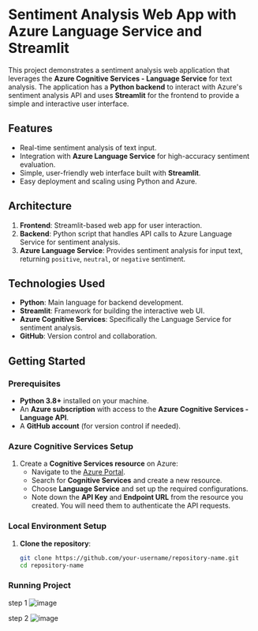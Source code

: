 # Sentiment Analysis Web App with Azure Language Service and Streamlit

This project demonstrates a sentiment analysis web application that leverages the **Azure Cognitive Services - Language Service** for text analysis. The application has a **Python backend** to interact with Azure's sentiment analysis API and uses **Streamlit** for the frontend to provide a simple and interactive user interface.

## Features
- Real-time sentiment analysis of text input.
- Integration with **Azure Language Service** for high-accuracy sentiment evaluation.
- Simple, user-friendly web interface built with **Streamlit**.
- Easy deployment and scaling using Python and Azure.

## Architecture
1. **Frontend**: Streamlit-based web app for user interaction.
2. **Backend**: Python script that handles API calls to Azure Language Service for sentiment analysis.
3. **Azure Language Service**: Provides sentiment analysis for input text, returning `positive`, `neutral`, or `negative` sentiment.

## Technologies Used
- **Python**: Main language for backend development.
- **Streamlit**: Framework for building the interactive web UI.
- **Azure Cognitive Services**: Specifically the Language Service for sentiment analysis.
- **GitHub**: Version control and collaboration.
  
## Getting Started

### Prerequisites
- **Python 3.8+** installed on your machine.
- An **Azure subscription** with access to the **Azure Cognitive Services - Language API**.
- A **GitHub account** (for version control if needed).
  
### Azure Cognitive Services Setup

1. Create a **Cognitive Services resource** on Azure:
   - Navigate to the [Azure Portal](https://portal.azure.com/).
   - Search for **Cognitive Services** and create a new resource.
   - Choose **Language Service** and set up the required configurations.
   - Note down the **API Key** and **Endpoint URL** from the resource you created. You will need them to authenticate the API requests.

### Local Environment Setup

1. **Clone the repository**:

   ```bash
   git clone https://github.com/your-username/repository-name.git
   cd repository-name
    ```
### Running Project

step 1 
![image](https://github.com/user-attachments/assets/48aa109a-5269-4ac7-861d-1928a93d75fb)

step 2
![image](https://github.com/user-attachments/assets/888c0099-fc93-481e-a2fd-6f81d10e92ef)

